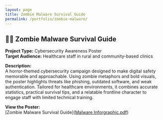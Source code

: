 ```yaml
---
layout: page
title: Zombie Malware Survival Guide
permalink: /portfolio/zombie-malware/
---
```


## 🧟‍♂️ Zombie Malware Survival Guide  
**Project Type:** Cybersecurity Awareness Poster  
**Target Audience:** Healthcare staff in rural and community-based clinics

**Description:**  
A horror-themed cybersecurity campaign designed to make digital safety memorable and approachable. Using zombie metaphors and bold visuals, the poster highlights threats like phishing, outdated software, and weak authentication. Tailored for healthcare environments, it combines accurate statistics, practical survival tips, and a relatable frontline character to engage staff with limited technical training.

**View the Poster:**  
[Zombie Malware Survival Guide]([Malware Inforgraphic.pdf](https://github.com/user-attachments/files/22809204/Malware.Inforgraphic.pdf))





